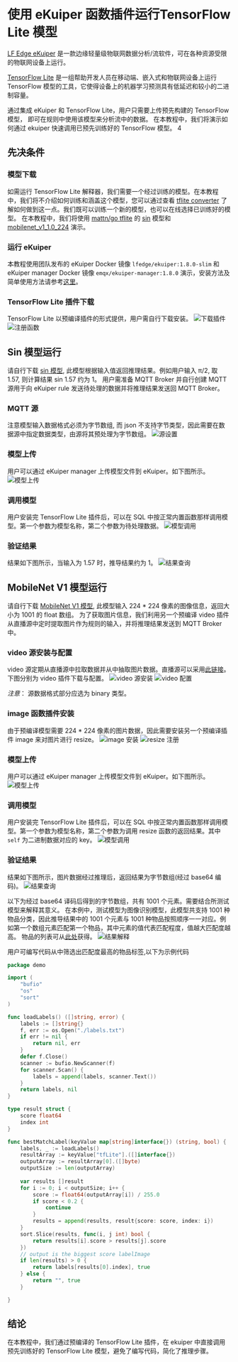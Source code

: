 # 使用 eKuiper 函数插件运行TensorFlow Lite 模型

[LF Edge eKuiper](https://www.lfedge.org/projects/ekuiper/) 是一款边缘轻量级物联网数据分析/流软件，可在各种资源受限的物联网设备上运行。

[TensorFlow Lite](https://www.tensorflow.org/lite/guide) 是一组帮助开发人员在移动端、嵌入式和物联网设备上运行 TensorFlow
模型的工具，它使得设备上的机器学习预测具有低延迟和较小的二进制容量。

通过集成 eKuiper 和 TensorFlow Lite，用户只需要上传预先构建的 TensorFlow 模型， 即可在规则中使用该模型来分析流中的数据。 在本教程中，我们将演示如何通过 ekuiper 快速调用已预先训练好的 TensorFlow 模型。
4

## 先决条件

### 模型下载

如需运行 TensorFlow Lite 解释器，我们需要一个经过训练的模型。在本教程中，我们将不介绍如何训练和涵盖这个模型，您可以通过查看 [tflite converter](https://www.tensorflow.org/lite/convert) 了解如何做到这一点。我们既可以训练一个新的模型，也可以在线选择已训练好的模型。
在本教程中，我们将使用 [mattn/go tflite](https://github.com/mattn/go-tflite) 的 [sin](https://github.com/mattn/go-tflite/tree/master/_example/sin) 模型和 [mobilenet_v1_1.0_224](https://tfhub.dev/tensorflow/lite-model/mobilenet_v1_1.0_224/1/default/1) 演示。

### 运行 eKuiper

本教程使用团队发布的 eKuiper Docker 镜像 `lfedge/ekuiper:1.8.0-slim` 和 eKuiper manager Docker 镜像 `emqx/ekuiper-manager:1.8.0` 演示，安装方法及简单使用方法请参考[这里](https://hub.docker.com/r/emqx/ekuiper-manager)。

### TensorFlow Lite 插件下载

TensorFlow Lite 以预编译插件的形式提供，用户需自行下载安装。
![下载插件](../../resources/tflite_install.png)
![注册函数](../../resources/tflite_register.png)

## Sin 模型运行

请自行下载 [sin 模型](https://github.com/mattn/go-tflite/blob/master/_example/sin/sin_model.tflite), 此模型根据输入值返回推理结果。例如用户输入 π/2, 取 1.57, 则计算结果 sin 1.57 约为 1。
用户需准备 MQTT Broker 并自行创建 MQTT 源用于向 eKuiper rule 发送待处理的数据并将推理结果发送回 MQTT Broker。

### MQTT 源

注意模型输入数据格式必须为字节数组, 而 json 不支持字节类型，因此需要在数据源中指定数据类型，由源将其预处理为字节数组。
![源设置](../../resources/stream_byte.png)

### 模型上传

用户可以通过 eKuiper manager 上传模型文件到 eKuiper。如下图所示。
![模型上传](../../resources/sin_upload.png)

### 调用模型

用户安装完 TensorFlow Lite 插件后，可以在 SQL 中按正常内置函数那样调用模型。第一个参数为模型名称，第二个参数为待处理数据。
![模型调用](../../resources/tflite_sin_rule.png)

### 验证结果

结果如下图所示，当输入为 1.57 时，推导结果约为 1。
![结果查询](../../resources/mqttx_sin.png)

## MobileNet V1 模型运行

请自行下载 [MobileNet V1 模型](https://tfhub.dev/tensorflow/lite-model/mobilenet_v1_1.0_224/1/default/1), 此模型输入 224 * 224 像素的图像信息，返回大小为 1001 的 float 数组。
为了获取图片信息，我们利用另一个预编译 video 插件从直播源中定时提取图片作为规则的输入，并将推理结果发送到 MQTT Broker 中。

### video 源安装与配置

video 源定期从直播源中拉取数据并从中抽取图片数据。直播源可以采用[此链接](https://gcwbcdks.v.kcdnvip.com/gcwbcd/cdrmipanda_1/index.m3u8)。下图分别为 video 插件下载与配置。
![video 源安装](../../resources/video_install.png)
![video 配置](../../resources/video_config.png)

*注意*： 源数据格式部分应选为 binary 类型。

### image 函数插件安装

由于预编译模型需要 224 * 224 像素的图片数据，因此需要安装另一个预编译插件 image 来对图片进行 resize。
![image 安装](../../resources/image_install.png)
![resize 注册](../../resources/image_register.png)

### 模型上传

用户可以通过 eKuiper manager 上传模型文件到 eKuiper。如下图所示。
![模型上传](../../resources/mobilenet_upload.png)

### 调用模型

用户安装完 TensorFlow Lite 插件后，可以在 SQL 中按正常内置函数那样调用模型。第一个参数为模型名称，第二个参数为调用 resize 函数的返回结果。其中 `self` 为二进制数据对应的 key。
![模型调用](../../resources/tflite_resize_rule.png)

### 验证结果

结果如下图所示，图片数据经过推理后，返回结果为字节数组(经过 base64 编码)。
![结果查询](../../resources/mqttx_mobilenet.png)

以下为经过 base64 译码后得到的字节数组，共有 1001 个元素。需要结合所测试模型来解释其意义。
在本例中，测试模型为图像识别模型，此模型共支持 1001 种物品分类，因此推导结果中的 1001 个元素与 1001 种物品按照顺序一一对应。例如第一个数组元素匹配第一个物品，其中元素的值代表匹配程度，值越大匹配度越高。
物品的列表可从[此处](https://github.com/lf-edge/ekuiper/blob/master/extensions/functions/labelImage/etc/labels.txt)获得。
![结果解释](../../resources/tflite_image_result.png)

用户可编写代码从中筛选出匹配度最高的物品标签,以下为示例代码

```go
package demo

import (
    "bufio"
    "os"
    "sort"
)

func loadLabels() ([]string, error) {
    labels := []string{}
    f, err := os.Open("./labels.txt")
    if err != nil {
        return nil, err
    }
    defer f.Close()
    scanner := bufio.NewScanner(f)
    for scanner.Scan() {
        labels = append(labels, scanner.Text())
    }
    return labels, nil
}

type result struct {
    score float64
    index int
}

func bestMatchLabel(keyValue map[string]interface{}) (string, bool) {
    labels, _ := loadLabels()
    resultArray := keyValue["tfLite"].([]interface{})
    outputArray := resultArray[0].([]byte)
    outputSize := len(outputArray)
    
    var results []result
    for i := 0; i < outputSize; i++ {
        score := float64(outputArray[i]) / 255.0
        if score < 0.2 {
            continue
        }
        results = append(results, result{score: score, index: i})
    }
    sort.Slice(results, func(i, j int) bool {
        return results[i].score > results[j].score
    })
    // output is the biggest score labelImage
    if len(results) > 0 {
        return labels[results[0].index], true
    } else {
        return "", true
    }

}
```

## 结论

在本教程中，我们通过预编译的 TensorFlow Lite 插件，在 ekuiper 中直接调用预先训练好的 TensorFlow Lite 模型，避免了编写代码，简化了推理步骤。
